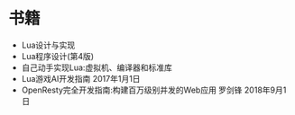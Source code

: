 书籍
====

- Lua设计与实现
- Lua程序设计(第4版)
- 自己动手实现Lua:虚拟机、编译器和标准库
- Lua游戏AI开发指南 2017年1月1日
- OpenResty完全开发指南:构建百万级别并发的Web应用  罗剑锋 2018年9月1日
